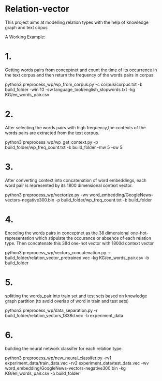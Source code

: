 # Relation-vector

This project aims at modelling relation types with the help of knowledge graph and text copus 

A Working Example:

# 1.

Getting words pairs from conceptnet and count the time of its occurrence in the text corpus and then return the frequency of the words pairs in corpus.

python3 preprocess_wp/wp_from_corpus.py -c corpus/corpus.txt -b build_folder -win 10 -sw language_tool/english_stopwords.txt -kg KG/en_words_pair.csv

# 2.

After selecting the words pairs with high frequency,the contexts of the words pairs are extracted from the text corpus.

python3 preprocess_wp/wp_get_context.py -p build_folder/wp_freq_count.txt -b build_folder -mw 5 -sw 5

# 3.

After converting context into concatenation of word embeddings, each word pair is represented by its 1800 dimensional context vector. 

python3 preprocess_wp/vectorize.py -wv word_embedding/GoogleNews-vectors-negative300.bin -p build_folder/wp_freq_count.txt -b build_folder

# 4.

Encoding the words pairs in conceptnet as the 38 dimensional one-hot-representation which stipulate the occurance or absence of each relation type. Then concatenate this 38d one-hot vector with 1800d context vector  

python3 preprocess_wp/vectors_concatenation.py -r build_folder/relation_vector_pretrained.vec -kg KG/en_words_pair.csv -b build_folder

# 5.

splitting the words_pair into train set and test sets based on knowledge graph partition (to avoid overlap of word in train and test sets)

python3 preprocess_wp/data_separation.py -r build_folder/relation_vectors_1838d.vec -b experiment_data

# 6.

building the neural network classifer for each relation type. 

python3 preprocess_wp/new_neural_classifer.py -rv1 experiment_data/train_data.vec -rv2 experiment_data/test_data.vec -wv word_embedding/GoogleNews-vectors-negative300.bin -kg KG/en_words_pair.csv -b build_folder
